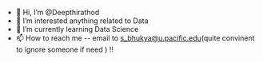 - 👋 Hi, I’m @Deepthirathod
- 👀 I’m interested anything related to Data 
- 🌱 I’m currently learning Data Science 
- 📫 How to reach me -- email to s_bhukya@u.pacific.edu(quite convinent to ignore someone if need ) !! 

<!---
Deepthirathod/Deepthirathod is a ✨ special ✨ repository because its `README.md` (this file) appears on your GitHub profile.
You can click the Preview link to take a look at your changes.
--->
